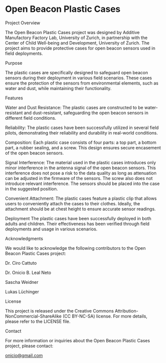 # Open Beacon Plastic Cases

Project Overview

The Open Beacon Plastic Cases project was designed by Additive Manufactory Factory Lab, University of Zurich, in partnership with the Center of Child Well-being and Development, University of Zurich. The project aims to provide protective cases for open beacon sensors used in field deployments.

Purpose

The plastic cases are specifically designed to safeguard open beacon sensors during their deployment in various field scenarios. These cases ensure the protection of the sensors from environmental elements, such as water and dust, while maintaining their functionality.

Features

Water and Dust Resistance: The plastic cases are constructed to be water-resistant and dust-resistant, safeguarding the open beacon sensors in different field conditions.

Reliability: The plastic cases have been successfully utilized in several field pilots, demonstrating their reliability and durability in real-world conditions.

Composition: Each plastic case consists of four parts: a top part, a bottom part, a rubber sealing, and a screw. This design ensures secure encasement of the open beacon sensors.

Signal Interference: The material used in the plastic cases introduces only minor interference in the antenna signal of the open beacon sensors. This interference does not pose a risk to the data quality as long as attenuation can be adjusted in the firmware of the sensors. The screw also does not introduce relevant interference. The sensors should be placed into the case in the suggested position.

Convenient Attachment: The plastic cases feature a plastic clip that allows users to conveniently attach the cases to their clothes. Ideally, the attachment should be at chest height to ensure accurate sensor readings.

Deployment
The plastic cases have been successfully deployed in both adults and children. Their effectiveness has been verified through field deployments and usage in various scenarios.

Acknowledgments

We would like to acknowledge the following contributors to the Open Beacon Plastic Cases project:

Dr. Ciro Cattuto

Dr. Onicio B. Leal Neto

Sascha Weidner

Lukas Lüchinger


License

This project is released under the Creative Commons Attribution-NonCommercial-ShareAlike (CC BY-NC-SA) license. For more details, please refer to the LICENSE file.

Contact

For more information or inquiries about the Open Beacon Plastic Cases project, please contact:

onicio@gmail.com
